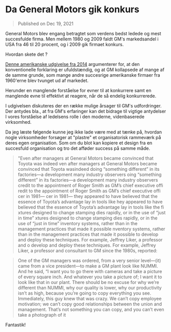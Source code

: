 # Da General Motors gik konkurs

> Published on Dec 19, 2021

General Motors blev engang betragtet som verdens bedst ledede og mest succesfulde firma. Men mellem 1980 og 2009 faldt GM's markedsandel i USA fra 46 til 20 procent, og i 2009 gik firmaet konkurs. 

Hvordan skete det ?

[Denne amerikanske udgivelse fra 2014](https://www.aeaweb.org/articles?id=10.1257/jep.28.1.49) argumenterer for, at den konventionelle forklaring er ufuldstændig, og at GM kollapsede af mange af de samme grunde, som mange andre succesrige amerikanske firmaer fra 1960'erne blev tvunget ud af markedet. 

Herunder en manglende forståelse for evner til at konkurrere samt en manglende evne til effektivt at reagere, når de så endelig konkurrerede. 

I udgivelsen diskuteres der en række mulige årsager til GM's udfordringer. Der antydes bla., at fra GM's erfaringer kan det bidrage til vigtige antydelser I vores forståelse af ledelsens rolle i den moderne, videnbaserede virksomhed.

Da jeg læste følgende kunne jeg ikke lade være med at tænke på, hvordan nogle virksomheder forsøger at "plastre" et organisatorisk rammeværk på deres egen organisation. Som om du blot kan kopiere et design fra en succesfuld organisation og tro det afføder success på samme måde.

> "Even after managers at General Motors became convinced that Toyota was indeed ven after managers at General Motors became convinced that Toyota wasindeed doing “something different” in its factories—a development many industry observers oing “something different” in its factories—a development many industry observers credit to the appointment of Roger Smith as GM’s chief executive offi redit to the appointment of Roger Smith as GM’s chief executive offi cer in 1981— cer in 1981—
they appeared to have believed that the essence of Toyota’s advantage lay in tools like hey appeared to have believed that the essence of Toyota’s advantage lay in tools like the fi xtures designed to change stamping dies rapidly, or in the use of “just in time” xtures designed to change stamping dies rapidly, or in the use of “just in time” inventory systems, rather than in the management practices that made it possible nventory systems, rather than in the management practices that made it possible to develop and deploy these techniques. For example, Jeffrey Liker, a professor and o develop and deploy these techniques. For example, Jeffrey Liker, a professor and consultant to GM since the 1980s, reported: 

> One of the GM managers was ordered, from a very senior level—(it) came from
a vice president—to make a GM plant look like NUMMI. And he said, “I want you to go there with cameras and take a picture of every square inch. And whatever you take a picture of; I want it to look like that in our plant. There should be no excuse for why we’re different than NUMMI, why our quality is lower, why   our productivity isn’t as high, because you’re going to copy everything you see.
Immediately, this guy knew that was crazy. We can’t copy employee motivation; we can’t copy good relationships between the union and management. That’s not something you can copy, and you can’t even take a photograph of it

Fantastik!
